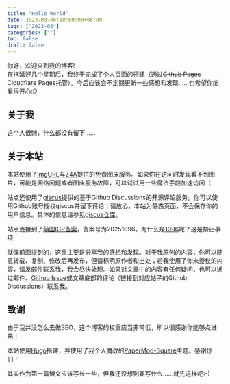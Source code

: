 ```yaml
---
title: "Hello World"
date: 2023-03-06T18:00:00+08:00
tags: ["2023-03"]
categories: [""]
toc: false
draft: false
---
```


你好，欢迎来到我的博客!  
在拖延好几个星期后，我终于完成了个人页面的搭建（通过~~Github Pages~~ Cloudflare Pages托管）。今后应该会不定期更新一些感想和发现……也希望你能看得开心:D  

## 关于我  

~~这个人很懒，什么都没有留下……~~  

## 关于本站  

本站使用了[ImgURL](https://www.imgurl.org)与[Z4A](https://z4a.net)提供的免费图床服务。如果你在访问时发现看不到图片，可能是网络问题或者图床服务故障，可以试试用一些魔法手段加速访问（

站点还使用了[giscus](https://giscus.app/)提供的基于Github Discussions的开源评论服务。你可以使用Github账号授权giscus并留下评论；请放心，本站为静态页面，不会保存你的用户信息。具体的信息请参见[giscus仓库](https://github.com/giscus/giscus)。

站点连接到了[萌国ICP备案](https://icp.gov.moe/)，备案号为20251096。为什么是[1096](https://zh.moegirl.org.cn/%E6%9C%9D%E6%AF%94%E5%A5%88%E5%AE%9E%E7%8E%96%E7%91%A0)呢？~~这是禁止事项~~

就像前面提到的，这里主要是分享我的感想和发现。对于我原创的内容，你可以随意转载、复制、修改后再发布，但请标明原作者和出处；若我使用了你未授权的内容，请[发邮件](mailto:sorali@sorali.org)联系我，我会尽快处理。如果对文章中的内容有任何疑问，也可以通过邮件、[Github Issue](https://github.com/lisolaris/lisolaris.github.io/issues/new)或文章底部的评论（链接到对应帖子的Github Discussions）联系我。  

## 致谢  

由于我并没怎么去做SEO，这个博客的权重应当非常低，所以很感谢你能够点进来！  

本站使用[Hugo](https://github.com/gohugoio/hugo)搭建，并使用了我个人魔改的[PaperMod-Square](https://github.com/lisolaris/PaperMod-Square)主题。感谢你们！  

其实作为第一篇博文应该写长一些，但我还没想到要写什么……就先这样吧:-)  

